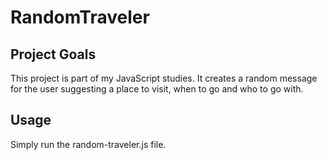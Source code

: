 # RandomTraveler

## Project Goals
This project is part of my JavaScript studies. It creates a random  message for the user suggesting a place to visit, when to go and who to go with.

## Usage
Simply run the random-traveler.js file.